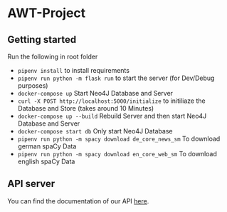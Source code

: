 # AWT-Project

## Getting started
Run the following in root folder

- `pipenv install` to install requirements
- `pipenv run python -m flask run` to start the server (for Dev/Debug purposes)
- `docker-compose up` Start Neo4J Database and Server
- `curl -X POST http://localhost:5000/initialize` to initiliaze the Database and Store (takes around 10 Minutes)
- `docker-compose up --build` Rebuild Server and then start Neo4J Database and Server
- `docker-compose start db` Only start Neo4J Database
- `pipenv run python -m spacy download de_core_news_sm` To download german spaCy Data
- `pipenv run python -m spacy download en_core_web_sm` To download english spaCy Data
## API server
You can find the documentation of our API [here](https://amir-mo1999.github.io/AWT-Project/).